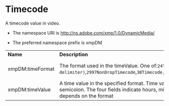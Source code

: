 # Timecode

A timecode value in video.

- The namespace URI is http://ns.adobe.com/xmp/1.0/DynamicMedia/

- The preferred namespace prefix is xmpDM

|    |           |    |
|----|-----------|----|
|**Name**|**Description**|**Type**|
|xmpDM:timeFormat|The format used in the timeValue. One of:`24Timecode`,`25Timecode`,`2997DropTimecode (semicolon delimiter)`,`2997NonDropTimecode`,`30Timecode,50Timecode`,`5994DropTimecode`,`5994NonDropTimecode`,`60Timecode,23976Timecode`  |Closed Choice of [Text](./CoreProperties.md#text)|
|xmpDM:timeValue|A time value in the specified format. Time values use a colon delimiter in all formats except 2997drop, which uses a semicolon. The four fields indicate hours, minutes,seconds, and frames: **hh:mm:ss:ff**.The actual duration in seconds depends on the format  |[Text](./CoreProperties.md#text)|
